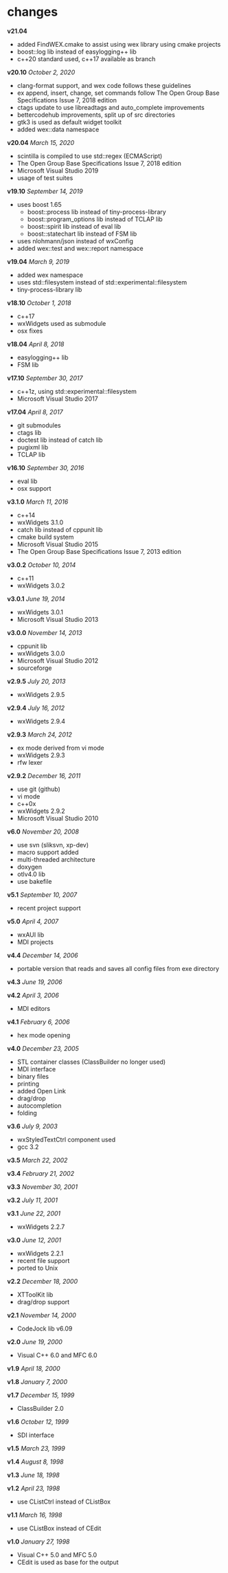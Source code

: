 # changes

**v21.04**
- added FindWEX.cmake to assist using wex library using cmake projects
- boost::log lib instead of easylogging++ lib
- c++20 standard used, c++17 available as branch

**v20.10** *October 2, 2020*
- clang-format support, and wex code follows these guidelines
- ex append, insert, change, set commands follow
    The Open Group Base Specifications Issue 7, 2018 edition
- ctags update to use libreadtags and auto_complete improvements
- bettercodehub improvements, split up of src directories
- gtk3 is used as default widget toolkit
- added wex::data namespace

**v20.04** *March 15, 2020*
- scintilla is compiled to use std::regex (ECMAScript)
- The Open Group Base Specifications Issue 7, 2018 edition
- Microsoft Visual Studio 2019
- usage of test suites

**v19.10** *September 14, 2019*
- uses boost 1.65
  - boost::process lib instead of tiny-process-library
  - boost::program_options lib instead of TCLAP lib
  - boost::spirit lib instead of eval lib
  - boost::statechart lib instead of FSM lib
- uses nlohmann/json instead of wxConfig
- added wex::test and wex::report namespace

**v19.04** *March 9, 2019*
- added wex namespace
- uses std::filesystem instead of std::experimental::filesystem
- tiny-process-library lib

**v18.10** *October 1, 2018*
- c++17
- wxWidgets used as submodule
- osx fixes

**v18.04** *April 8, 2018*
- easylogging++ lib
- FSM lib

**v17.10** *September 30, 2017*
- c++1z, using std::experimental::filesystem
- Microsoft Visual Studio 2017

**v17.04** *April 8, 2017*
- git submodules
- ctags lib
- doctest lib instead of catch lib
- pugixml lib
- TCLAP lib

**v16.10** *September 30, 2016*
- eval lib
- osx support

**v3.1.0** *March 11, 2016*
- c++14
- wxWidgets 3.1.0
- catch lib instead of cppunit lib
- cmake build system
- Microsoft Visual Studio 2015
- The Open Group Base Specifications Issue 7, 2013 edition

**v3.0.2** *October 10, 2014*
- c++11
- wxWidgets 3.0.2

**v3.0.1** *June 19, 2014*
- wxWidgets 3.0.1
- Microsoft Visual Studio 2013

**v3.0.0** *November 14, 2013*
- cppunit lib
- wxWidgets 3.0.0
- Microsoft Visual Studio 2012
- sourceforge

**v2.9.5** *July 20, 2013*
- wxWidgets 2.9.5

**v2.9.4** *July 16, 2012*
- wxWidgets 2.9.4

**v2.9.3** *March 24, 2012*
- ex mode derived from vi mode
- wxWidgets 2.9.3
- rfw lexer

**v2.9.2** *December 16, 2011*
- use git (github)
- vi mode
- c++0x
- wxWidgets 2.9.2
- Microsoft Visual Studio 2010

**v6.0** *November 20, 2008*
- use svn (sliksvn, xp-dev)
- macro support added
- multi-threaded architecture
- doxygen
- otlv4.0 lib
- use bakefile

**v5.1** *September 10, 2007*
- recent project support

**v5.0** *April 4, 2007*
- wxAUI lib
- MDI projects

**v4.4** *December 14, 2006*
- portable version that reads and saves all config
    files from exe directory

**v4.3** *June 19, 2006*

**v4.2** *April 3, 2006*
- MDI editors

**v4.1** *February 6, 2006*
- hex mode opening

**v4.0** *December 23, 2005*
- STL container classes
    (ClassBuilder no longer used)
- MDI interface
- binary files
- printing
- added Open Link
- drag/drop
- autocompletion
- folding

**v3.6** *July 9, 2003*
- wxStyledTextCtrl component used
- gcc 3.2

**v3.5** *March 22, 2002*

**v3.4** *February 21, 2002*

**v3.3** *November 30, 2001*

**v3.2** *July 11, 2001*

**v3.1** *June 22, 2001*
- wxWidgets 2.2.7

**v3.0** *June 12, 2001*
- wxWidgets 2.2.1
- recent file support
- ported to Unix

**v2.2** *December 18, 2000*
- XTToolKit lib
- drag/drop support

**v2.1** *November 14, 2000*
- CodeJock lib v6.09

**v2.0** *June 19, 2000*
- Visual C++ 6.0 and MFC 6.0

**v1.9** *April 18, 2000*

**v1.8** *January 7, 2000*

**v1.7** *December 15, 1999*
- ClassBuilder 2.0

**v1.6** *October 12, 1999*
- SDI interface

**v1.5** *March 23, 1999*

**v1.4** *August 8, 1998*

**v1.3** *June 18, 1998*

**v1.2** *April 23, 1998*
- use CListCtrl instead of CListBox

**v1.1** *March 16, 1998*
- use CListBox instead of CEdit

**v1.0** *January 27, 1998*
- Visual C++ 5.0 and MFC 5.0
- CEdit is used as base for the output

